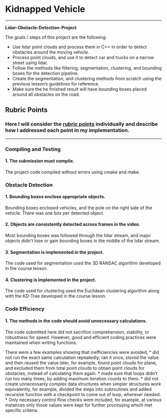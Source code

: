 # **Kidnapped Vehicle** 
---

**Lidar-Obstacle-Detection-Project**

The goals / steps of this project are the following:
* Use lidar point clouds and process them in C++ in order to detect obstacles around the moving vehicle.
* Process point clouds, and use it to detect car and trucks on a narrow street using lidar. 
* Follow the methods like filtering, segmentation, clustering, and bounding boxes for the detection pipeline. 
* Create the segmentation, and clustering methods from scratch using the previous lesson’s guidelines for reference. 
* Make sure the he finished result will have bounding boxes placed around all obstacles on the road.

## Rubric Points
### Here I will consider the [rubric points](https://review.udacity.com/#!/rubrics/2529/view) individually and describe how I addressed each point in my implementation.  

---
### Compiling and Testing

#### 1. The submission must compile.

The project code compiled without errors using cmake and make.

### Obstacle Detection

#### 1. Bounding boxes enclose appropriate objects.

Bounding boxes enclosed vehicles, and the pole on the right side of the vehicle. There was one box per detected object.

#### 2. Objects are consistently detected across frames in the video.

Most bounding boxes was followed through the lidar stream, and major objects didn't lose or gain bounding boxes in the middle of the lidar stream.

#### 3. Segmentation is implemented in the project.

The code used for segmentation used the 3D RANSAC algorithm developed in the course lesson.

#### 4. Clustering is implemented in the project.

The code used for clustering used the Euclidean clustering algorithm along with the KD-Tree developed in the course lesson.

### Code Efficiency

#### 1. The methods in the code should avoid unnecessary calculations.

The code submitted here did not sacrifice comprehension, stability, or robustness for speed. However, good and efficient coding practices were maintained when writing functions.

There were a few examples showing that inefficiencies were avoided,
	* did not run the exact same calculation repeatedly; ran it once, stored the value and then reused the value later, for example, found point clouds for plane, and excluded them from total point clouds to obtain point clouds for obstacles, instead of calculating them again.
	* made sure that loops didn't run too many times, by adding maximum iteration counts to them.
	* did not create unnecessarily complex data structures when simpler structures work equivalently, for example, divided the steps into subroutines and added recursive function with a checkpoint to come out of loop, wherever needed.
	* Only necessary control flow checks were included, for example, at various instances only those values were kept for further processing which met specific criteria.


